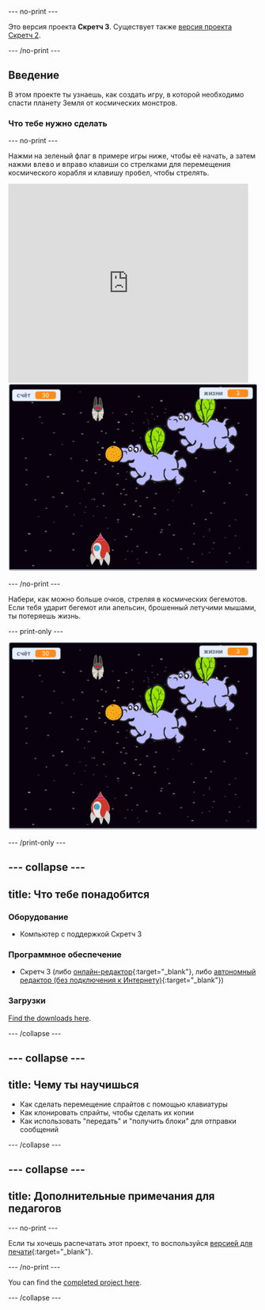 \--- no-print \---

Это версия проекта **Скретч 3**. Существует также [версия проекта Скретч 2](https://projects.raspberrypi.org/en/projects/clone-wars-scratch2).

\--- /no-print \---

## Введение

В этом проекте ты узнаешь, как создать игру, в которой необходимо спасти планету Земля от космических монстров.

### Что тебе нужно сделать

\--- no-print \---

Нажми на зеленый флаг в примере игры ниже, чтобы её начать, а затем нажми <kbd>влево</kbd> и <kbd>вправо</kbd> клавиши со стрелками для перемещения космического корабля и клавишу <kbd>пробел</kbd>, чтобы стрелять.

<div class="scratch-preview">
  <iframe allowtransparency="true" width="485" height="402" src="https://scratch.mit.edu/projects/embed/276887163/?autostart=false" frameborder="0" scrolling="no"></iframe>
  <img src="images/showcase.png">
</div>

\--- /no-print \---

Набери, как можно больше очков, стреляя в космических бегемотов. Если тебя ударит бегемот или апельсин, брошенный летучими мышами, ты потеряешь жизнь.

\--- print-only \---

![описание](images/showcase.png)

\--- /print-only \---

## \--- collapse \---

## title: Что тебе понадобится

### Оборудование

+ Компьютер с поддержкой Скретч 3

### Программное обеспечение

+ Скретч 3 (либо [онлайн-редактор](https://rpf.io/scratchon){:target="_blank"}, либо [автономный редактор (без подключения к Интернету)](https://rpf.io/scratchoff){:target="_blank"})

### Загрузки

[Find the downloads here](https://rpf.io/p/en/clone-wars-go).

\--- /collapse \---

## \--- collapse \---

## title: Чему ты научишься

+ Как сделать перемещение спрайтов с помощью клавиатуры
+ Как клонировать спрайты, чтобы сделать их копии
+ Как использовать "передать" и "получить блоки" для отправки сообщений

\--- /collapse \---

## \--- collapse \---

## title: Дополнительные примечания для педагогов

\--- no-print \---

Если ты хочешь распечатать этот проект, то воспользуйся [версией для печати](https://projects.raspberrypi.org/en/projects/clone-wars/print){:target="_blank"}.

\--- /no-print \---

You can find the [completed project here](https://rpf.io/p/en/clone-wars-get).

\--- /collapse \---